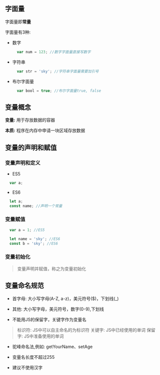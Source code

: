 
## 字面量

字面量即**常量**

字面量有3种:

- 数字

  ```javascript
    var num = 123; //数字字面量直接写数字
  ```

- 字符串

  ```javascript
    var str = 'sky'; //字符串字面量需要加引号
  ```

- 布尔字面量

  ```javascript
    var bool = true; //布尔字面量true, false
  ```
## 变量概念

  **变量:** 用于存放数据的容器

  **本质:** 程序在内存中申请一块区域存放数据

## 变量的声明和赋值

### 变量声明和定义

- ES5 

```javascript
  var a;
```

- ES6

```javascript
  let a;
  const name; //声明一个常量
```

### 变量赋值

```javascript
  var a = 1; //ES5

  let name = 'sky'; //ES6
  const b = 'sky'; //ES6
```

### 变量初始化

> 变量声明并赋值，称之为变量初始化

## 变量命名规范

- 首字母: 大小写字母(A-Z, a-z)，美元符号($)，下划线(_)

- 其他: 大小写字母，美元符号，数字(0-9),下划线

- 不能用JS的保留字，关键字作为变量名

> 标识符: JS中可以自主命名的为标识符
  关键字: JS中已经使用的单词
  保留字: JS中准备使用的单词

- 驼峰命名法,例如: getYourName、setAge

- 变量名长度不超过255

- 建议不使用汉字

